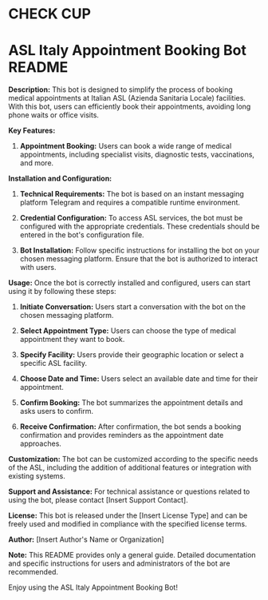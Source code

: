 # CHECK CUP

# ASL Italy Appointment Booking Bot README

**Description:**
This bot is designed to simplify the process of booking medical appointments at Italian ASL (Azienda Sanitaria Locale) facilities. With this bot, users can efficiently book their appointments, avoiding long phone waits or office visits.

**Key Features:**
1. **Appointment Booking:** Users can book a wide range of medical appointments, including specialist visits, diagnostic tests, vaccinations, and more.

**Installation and Configuration:**
1. **Technical Requirements:** The bot is based on an instant messaging platform Telegram and requires a compatible runtime environment.

2. **Credential Configuration:** To access ASL services, the bot must be configured with the appropriate credentials. These credentials should be entered in the bot's configuration file.

3. **Bot Installation:** Follow specific instructions for installing the bot on your chosen messaging platform. Ensure that the bot is authorized to interact with users.

**Usage:**
Once the bot is correctly installed and configured, users can start using it by following these steps:

1. **Initiate Conversation:** Users start a conversation with the bot on the chosen messaging platform.

2. **Select Appointment Type:** Users can choose the type of medical appointment they want to book.

3. **Specify Facility:** Users provide their geographic location or select a specific ASL facility.

4. **Choose Date and Time:** Users select an available date and time for their appointment.

5. **Confirm Booking:** The bot summarizes the appointment details and asks users to confirm.

6. **Receive Confirmation:** After confirmation, the bot sends a booking confirmation and provides reminders as the appointment date approaches.

**Customization:**
The bot can be customized according to the specific needs of the ASL, including the addition of additional features or integration with existing systems.

**Support and Assistance:**
For technical assistance or questions related to using the bot, please contact [Insert Support Contact].

**License:**
This bot is released under the [Insert License Type] and can be freely used and modified in compliance with the specified license terms.

**Author:**
[Insert Author's Name or Organization]

**Note:**
This README provides only a general guide. Detailed documentation and specific instructions for users and administrators of the bot are recommended.

Enjoy using the ASL Italy Appointment Booking Bot!
